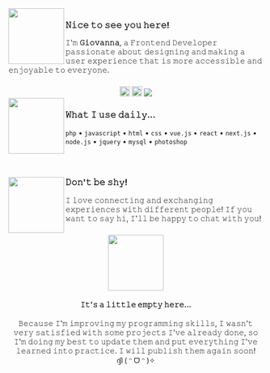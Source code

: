 <img align="left" height="110" src="https://media3.giphy.com/media/h4NBOrvSfrofTzF7Vz/giphy.webp?cid=ecf05e47l4ccef6cbx9g83wvg7v5mk2inmyvp9sftiouifmg&ep=v1_stickers_search&rid=giphy.webp&ct=s">

### 𝙽𝚒𝚌𝚎 𝚝𝚘 𝚜𝚎𝚎 𝚢𝚘𝚞 𝚑𝚎𝚛𝚎!

𝙸'𝚖 **𝙶𝚒𝚘𝚟𝚊𝚗𝚗𝚊**, 𝚊 𝙵𝚛𝚘𝚗𝚝𝚎𝚗𝚍 𝙳𝚎𝚟𝚎𝚕𝚘𝚙𝚎𝚛 𝚙𝚊𝚜𝚜𝚒𝚘𝚗𝚊𝚝𝚎 𝚊𝚋𝚘𝚞𝚝 𝚍𝚎𝚜𝚒𝚐𝚗𝚒𝚗𝚐 𝚊𝚗𝚍 𝚖𝚊𝚔𝚒𝚗𝚐 𝚊 𝚞𝚜𝚎𝚛 𝚎𝚡𝚙𝚎𝚛𝚒𝚎𝚗𝚌𝚎 𝚝𝚑𝚊𝚝 𝚒𝚜 𝚖𝚘𝚛𝚎 𝚊𝚌𝚌𝚎𝚜𝚜𝚒𝚋𝚕𝚎 𝚊𝚗𝚍 𝚎𝚗𝚓𝚘𝚢𝚊𝚋𝚕𝚎 𝚝𝚘 𝚎𝚟𝚎𝚛𝚢𝚘𝚗𝚎.

###

<div align="center">
  <a href="https://www.linkedin.com/in/giovanna-leme-
amadeu-895b5b277" target="_blank">
    <img src="https://img.shields.io/static/v1?message=LinkedIn&logo=linkedin&label=&color=0077B5&logoColor=white&labelColor=&style=for-the-badge" height="20" alt="linkedin logo"/></a>
  <img src="https://img.shields.io/static/v1?message=gi.gio&logo=discord&label=&color=7289DA&logoColor=white&labelColor=&style=for-the-badge" height="20" alt="discord logo"/>
  <a href="https://github.com/Giigio">
    <img src="https://img.shields.io/github/followers/giigio?label=follow&style=social">
  </a>
</div>

<img align="left" height="110" src="https://i.giphy.com/ES4Vcv8zWfIt2.webp">

### 𝚆𝚑𝚊𝚝 𝙸 𝚞𝚜𝚎 𝚍𝚊𝚒𝚕𝚢...

`php` • `javascript` • `html` • `css` • `vue.js` • `react` • `next.js` • `node.js` • `jquery` • `mysql` • `photoshop`

###

</br>

###

<img align="left" height="110" src="https://media0.giphy.com/media/VwYiZGgHeQMr9XayMT/giphy.webp?cid=ecf05e472jly0jlflyzz9upygkj37ywnr9opm3aid96ylujr&ep=v1_stickers_search&rid=giphy.webp&ct=s">

### 𝙳𝚘𝚗'𝚝 𝚋𝚎 𝚜𝚑𝚢!

𝙸 𝚕𝚘𝚟𝚎 𝚌𝚘𝚗𝚗𝚎𝚌𝚝𝚒𝚗𝚐 𝚊𝚗𝚍 𝚎𝚡𝚌𝚑𝚊𝚗𝚐𝚒𝚗𝚐 𝚎𝚡𝚙𝚎𝚛𝚒𝚎𝚗𝚌𝚎𝚜 𝚠𝚒𝚝𝚑 𝚍𝚒𝚏𝚏𝚎𝚛𝚎𝚗𝚝 𝚙𝚎𝚘𝚙𝚕𝚎! 𝙸𝚏 𝚢𝚘𝚞 𝚠𝚊𝚗𝚝 𝚝𝚘 𝚜𝚊𝚢 𝚑𝚒, 𝙸'𝚕𝚕 𝚋𝚎 𝚑𝚊𝚙𝚙𝚢 𝚝𝚘 𝚌𝚑𝚊𝚝 𝚠𝚒𝚝𝚑 𝚢𝚘𝚞!

###
<div align="center">
  <img height="110" src="https://media4.giphy.com/media/MEXemG2kzzvKqDcaAK/200.webp?cid=790b7611tig4wdogdle2m141atzs34i8a4n8lq25urfx5dah&ep=v1_stickers_search&rid=200.webp&ct=s"> 
  <h4>𝙸𝚝'𝚜 𝚊 𝚕𝚒𝚝𝚝𝚕𝚎 𝚎𝚖𝚙𝚝𝚢 𝚑𝚎𝚛𝚎...</h4>
  <span> 𝙱𝚎𝚌𝚊𝚞𝚜𝚎 𝙸'𝚖 𝚒𝚖𝚙𝚛𝚘𝚟𝚒𝚗𝚐 𝚖𝚢 𝚙𝚛𝚘𝚐𝚛𝚊𝚖𝚖𝚒𝚗𝚐 𝚜𝚔𝚒𝚕𝚕𝚜, 𝙸 𝚠𝚊𝚜𝚗'𝚝 𝚟𝚎𝚛𝚢 𝚜𝚊𝚝𝚒𝚜𝚏𝚒𝚎𝚍 𝚠𝚒𝚝𝚑 𝚜𝚘𝚖𝚎 𝚙𝚛𝚘𝚓𝚎𝚌𝚝𝚜 𝙸'𝚟𝚎 𝚊𝚕𝚛𝚎𝚊𝚍𝚢 𝚍𝚘𝚗𝚎, 𝚜𝚘 𝙸'𝚖 𝚍𝚘𝚒𝚗𝚐 𝚖𝚢 𝚋𝚎𝚜𝚝 𝚝𝚘 𝚞𝚙𝚍𝚊𝚝𝚎 𝚝𝚑𝚎𝚖 𝚊𝚗𝚍 𝚙𝚞𝚝 𝚎𝚟𝚎𝚛𝚢𝚝𝚑𝚒𝚗𝚐 𝙸'𝚟𝚎 𝚕𝚎𝚊𝚛𝚗𝚎𝚍 𝚒𝚗𝚝𝚘 𝚙𝚛𝚊𝚌𝚝𝚒𝚌𝚎.
𝙸 𝚠𝚒𝚕𝚕 𝚙𝚞𝚋𝚕𝚒𝚜𝚑 𝚝𝚑𝚎𝚖 𝚊𝚐𝚊𝚒𝚗 𝚜𝚘𝚘𝚗!</span>
</br>
  <span>ദ്ദി ( ᵔ ᗜ ᵔ )✧</span>
</div>

